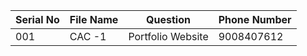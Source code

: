| Serial No     | File Name        | Question   | Phone Number  |
| ------------- | ------------- | --------   | ----------------  |
|  001          | CAC -1       | Portfolio Website  | 9008407612
